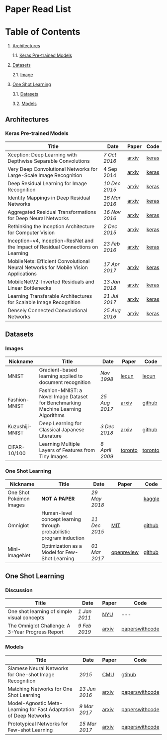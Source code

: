 # Paper Read List

# Table of Contents
1. [Architectures](#architectures)
	
	1.1. [Keras Pre-trained Models](#keras-models)
	
2. [Datasets](#one-shot)

	2.1. [Image](#one-shot-datasets)

3. [One Shot Learning](#one-shot)

	3.1. [Datasets](#one-shot-datasets)
	
	3.2. [Models](#one-shot-models)

## Architectures
### Keras Pre-trained Models
|Title|Date|Paper|Code|
|---|---|---|---|
|Xception: Deep Learning with Depthwise Separable Convolutions|_7 Oct 2016_|[arxiv](https://arxiv.org/abs/1610.02357)|[keras](https://keras.io/applications/#xception)|
|Very Deep Convolutional Networks for Large-Scale Image Recognition|4 Sep 2014|[arxiv](https://arxiv.org/abs/1409.1556)|[keras](https://keras.io/applications/#vgg16)|
|Deep Residual Learning for Image Recognition|_10 Dec 2015_|[arxiv](https://arxiv.org/abs/1512.03385)|[keras](https://keras.io/applications/#resnet)|
|Identity Mappings in Deep Residual Networks|_16 Mar 2016_|[arxiv](https://arxiv.org/abs/1603.05027)|[keras](https://keras.io/applications/#resnet)|
|Aggregated Residual Transformations for Deep Neural Networks|_16 Nov 2016_|[arxiv](https://arxiv.org/abs/1611.05431)|[keras](https://keras.io/applications/#resnet)|
|Rethinking the Inception Architecture for Computer Vision|_2 Dec 2015_|[arxiv](https://arxiv.org/abs/1512.00567)|[keras](https://keras.io/applications/#inceptionv3)|
|Inception-v4, Inception-ResNet and the Impact of Residual Connections on Learning|_23 Feb 2016_|[arxiv](https://arxiv.org/abs/1602.07261)|[keras](https://keras.io/applications/#inceptionresnetv2)|
|MobileNets: Efficient Convolutional Neural Networks for Mobile Vision Applications|_17 Apr 2017_|[arxiv](https://arxiv.org/abs/1704.04861)|[keras](https://keras.io/applications/#mobilenet)|
|MobileNetV2: Inverted Residuals and Linear Bottlenecks|_13 Jan 2018_|[arxiv](https://arxiv.org/abs/1801.04381)|[keras](https://keras.io/applications/#mobilenetv2)|
|Learning Transferable Architectures for Scalable Image Recognition|_21 Jul 2017_|[arxiv](https://arxiv.org/abs/1707.07012)|[keras](https://keras.io/applications/#densenet)|
|Densely Connected Convolutional Networks|_25 Aug 2016_|[arxiv](https://arxiv.org/pdf/1608.06993)|[keras](https://keras.io/applications/#nasnet)|



## Datasets

### Images
|Nickname|Title|Date|Paper|Code|
|---|---|---|---|---|
|MNIST|Gradient-based learning applied to document recognition|_Nov 1998_|[lecun](http://yann.lecun.com/exdb/publis/pdf/lecun-98.pdf)|[lecun](http://yann.lecun.com/exdb/mnist/)
|Fashion-MNIST|Fashion-MNIST: a Novel Image Dataset for Benchmarking Machine Learning Algorithms|_25 Aug 2017_|[arxiv](https://arxiv.org/abs/1708.07747)|[github](https://github.com/zalandoresearch/fashion-mnist)
|Kuzushiji-MNIST|Deep Learning for Classical Japanese Literature|_3 Dec 2018_|[arxiv](https://arxiv.org/abs/1812.01718)|[github](https://github.com/rois-codh/kmnist)|
|CIFAR-10/100|Learning Multiple Layers of Features from Tiny Images|_8 April 2009_|[toronto](https://www.cs.toronto.edu/~kriz/learning-features-2009-TR.pdf)|[toronto](https://www.cs.toronto.edu/~kriz/cifar.html)

### One Shot Learning

|Nickname|Title|Date|Paper|Code|
|---|---|---|---|---|
|One Shot Pokémon Images|**NOT A PAPER**|_29 May 2018_||[kaggle](https://www.kaggle.com/aaronyin/oneshotpokemon)
|Omniglot|Human-level concept learning through probabilistic program induction|_11 Dec 2015_|[MIT](https://web.mit.edu/cocosci/Papers/Science-2015-Lake-1332-8.pdf)|[github](https://github.com/brendenlake/omniglot)|
|Mini-ImageNet|Optimization as a Model for Few-Shot Learning|_01 Mar 2017_|[openreview](https://openreview.net/forum?id=rJY0-Kcll)|[github](https://github.com/oscarknagg/few-shot)

## One Shot Learning
### Discussion
|Title|Date|Paper|Code|
|---|---|---|---|
|One shot learning of simple visual concepts|_1 Jan 2011_|[NYU](https://cims.nyu.edu/~brenden/LakeEtAl2011CogSci.pdf)|---|
|The Omniglot Challenge: A 3-Year Progress Report|_9 Feb 2019_|[arxiv](https://arxiv.org/pdf/1902.03477)|[paperswithcode](https://paperswithcode.com/paper/the-omniglot-challenge-a-3-year-progress)
### Models
|Title|Date|Paper|Code|
|---|---|---|---|
|Siamese Neural Networks for One-shot Image Recognition|_2015_|[CMU](https://www.cs.cmu.edu/~rsalakhu/papers/oneshot1.pdf)|[gtihub](https://github.com/Goldesel23/Siamese-Networks-for-One-Shot-Learning)|
|Matching Networks for One Shot Learning|_13 Jun 2016_|[arxiv](https://arxiv.org/pdf/1606.04080) |  [paperswithcode](https://paperswithcode.com/paper/matching-networks-for-one-shot-learning) |
|Model-Agnostic Meta-Learning for Fast Adaptation of Deep Networks|_9 Mar 2017_|[arxiv](https://arxiv.org/pdf/1703.03400) |  [paperswithcode](https://paperswithcode.com/paper/model-agnostic-meta-learning-for-fast) |
|Prototypical Networks for Few-shot Learning|_15 Mar 2017_|[arxiv](https://arxiv.org/pdf/1703.05175) |  [paperswithcode](https://paperswithcode.com/paper/prototypical-networks-for-few-shot-learning) |
<!--stackedit_data:
eyJoaXN0b3J5IjpbLTE1NDMwOTg1NDMsMTIyNDI5NDEwOSwyND
I3NjYyNzYsMjA4MjAzMjcyMSw0NTMyOTI3NTUsLTM5MDEwOTA3
Myw0NjEyODIzNDcsLTUwMDQ5NTk0NiwtNzQxMDc1MjE3LDE0Mj
c2MjU3MzgsLTUyNjgzNDgxMl19
-->